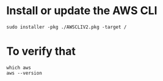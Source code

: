 # Install or update the AWS CLI
    sudo installer -pkg ./AWSCLIV2.pkg -target /

# To verify that 
    which aws
    aws --version

